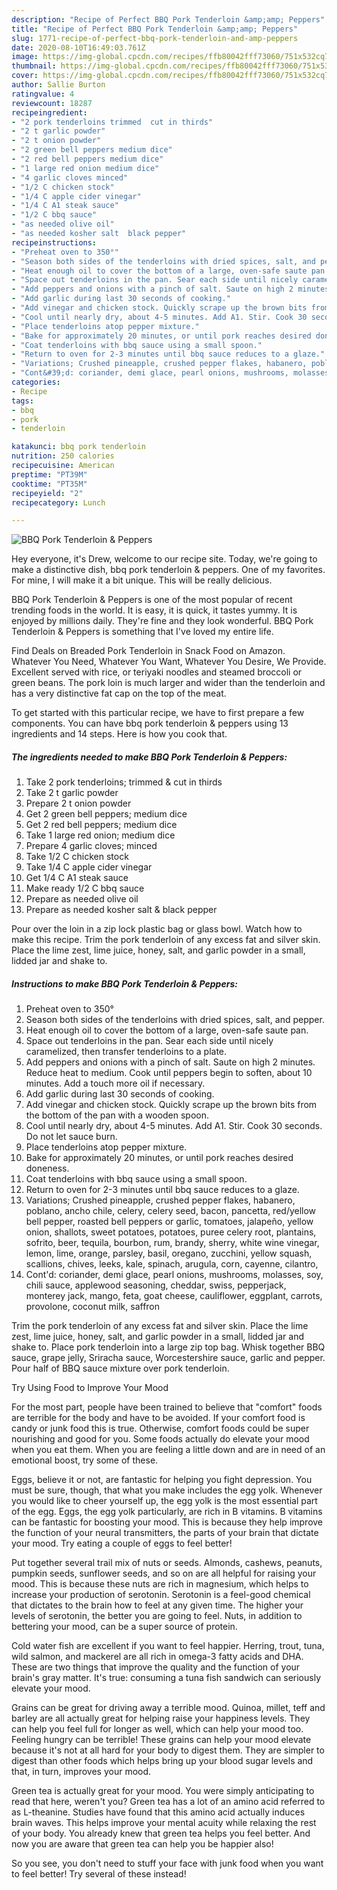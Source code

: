 ```yaml
---
description: "Recipe of Perfect BBQ Pork Tenderloin &amp;amp; Peppers"
title: "Recipe of Perfect BBQ Pork Tenderloin &amp;amp; Peppers"
slug: 1771-recipe-of-perfect-bbq-pork-tenderloin-and-amp-peppers
date: 2020-08-10T16:49:03.761Z
image: https://img-global.cpcdn.com/recipes/ffb80042fff73060/751x532cq70/bbq-pork-tenderloin-peppers-recipe-main-photo.jpg
thumbnail: https://img-global.cpcdn.com/recipes/ffb80042fff73060/751x532cq70/bbq-pork-tenderloin-peppers-recipe-main-photo.jpg
cover: https://img-global.cpcdn.com/recipes/ffb80042fff73060/751x532cq70/bbq-pork-tenderloin-peppers-recipe-main-photo.jpg
author: Sallie Burton
ratingvalue: 4
reviewcount: 18287
recipeingredient:
- "2 pork tenderloins trimmed  cut in thirds"
- "2 t garlic powder"
- "2 t onion powder"
- "2 green bell peppers medium dice"
- "2 red bell peppers medium dice"
- "1 large red onion medium dice"
- "4 garlic cloves minced"
- "1/2 C chicken stock"
- "1/4 C apple cider vinegar"
- "1/4 C A1 steak sauce"
- "1/2 C bbq sauce"
- "as needed olive oil"
- "as needed kosher salt  black pepper"
recipeinstructions:
- "Preheat oven to 350°"
- "Season both sides of the tenderloins with dried spices, salt, and pepper."
- "Heat enough oil to cover the bottom of a large, oven-safe saute pan."
- "Space out tenderloins in the pan. Sear each side until nicely caramelized, then transfer tenderloins to a plate."
- "Add peppers and onions with a pinch of salt. Saute on high 2 minutes. Reduce heat to medium. Cook until peppers begin to soften, about 10 minutes. Add a touch more oil if necessary."
- "Add garlic during last 30 seconds of cooking."
- "Add vinegar and chicken stock. Quickly scrape up the brown bits from the bottom of the pan with a wooden spoon."
- "Cool until nearly dry, about 4-5 minutes. Add A1. Stir. Cook 30 seconds. Do not let sauce burn."
- "Place tenderloins atop pepper mixture."
- "Bake for approximately 20 minutes, or until pork reaches desired doneness."
- "Coat tenderloins with bbq sauce using a small spoon."
- "Return to oven for 2-3 minutes until bbq sauce reduces to a glaze."
- "Variations; Crushed pineapple, crushed pepper flakes, habanero, poblano, ancho chile, celery, celery seed, bacon, pancetta, red/yellow bell pepper, roasted bell peppers or garlic, tomatoes, jalapeño, yellow onion, shallots, sweet potatoes, potatoes, puree celery root, plantains, sofrito, beer, tequila, bourbon, rum, brandy, sherry, white wine vinegar, lemon, lime, orange, parsley, basil, oregano, zucchini, yellow squash, scallions, chives, leeks, kale, spinach, arugula, corn, cayenne, cilantro,"
- "Cont&#39;d: coriander, demi glace, pearl onions, mushrooms, molasses, soy, chili sauce, applewood seasoning, cheddar, swiss, pepperjack, monterey jack, mango, feta, goat cheese, cauliflower, eggplant, carrots, provolone, coconut milk, saffron"
categories:
- Recipe
tags:
- bbq
- pork
- tenderloin

katakunci: bbq pork tenderloin 
nutrition: 250 calories
recipecuisine: American
preptime: "PT39M"
cooktime: "PT35M"
recipeyield: "2"
recipecategory: Lunch

---
```



![BBQ Pork Tenderloin &amp; Peppers](https://img-global.cpcdn.com/recipes/ffb80042fff73060/751x532cq70/bbq-pork-tenderloin-peppers-recipe-main-photo.jpg)

Hey everyone, it's Drew, welcome to our recipe site. Today, we're going to make a distinctive dish, bbq pork tenderloin &amp; peppers. One of my favorites. For mine, I will make it a bit unique. This will be really delicious.

BBQ Pork Tenderloin &amp; Peppers is one of the most popular of recent trending foods in the world. It is easy, it is quick, it tastes yummy. It is enjoyed by millions daily. They're fine and they look wonderful. BBQ Pork Tenderloin &amp; Peppers is something that I've loved my entire life.

Find Deals on Breaded Pork Tenderloin in Snack Food on Amazon. Whatever You Need, Whatever You Want, Whatever You Desire, We Provide. Excellent served with rice, or teriyaki noodles and steamed broccoli or green beans. The pork loin is much larger and wider than the tenderloin and has a very distinctive fat cap on the top of the meat.


To get started with this particular recipe, we have to first prepare a few components. You can have bbq pork tenderloin &amp; peppers using 13 ingredients and 14 steps. Here is how you cook that.

<!--inarticleads1-->

##### The ingredients needed to make BBQ Pork Tenderloin &amp; Peppers:

1. Take 2 pork tenderloins; trimmed &amp; cut in thirds
1. Take 2 t garlic powder
1. Prepare 2 t onion powder
1. Get 2 green bell peppers; medium dice
1. Get 2 red bell peppers; medium dice
1. Take 1 large red onion; medium dice
1. Prepare 4 garlic cloves; minced
1. Take 1/2 C chicken stock
1. Take 1/4 C apple cider vinegar
1. Get 1/4 C A1 steak sauce
1. Make ready 1/2 C bbq sauce
1. Prepare as needed olive oil
1. Prepare as needed kosher salt &amp; black pepper


Pour over the loin in a zip lock plastic bag or glass bowl. Watch how to make this recipe. Trim the pork tenderloin of any excess fat and silver skin. Place the lime zest, lime juice, honey, salt, and garlic powder in a small, lidded jar and shake to. 

<!--inarticleads2-->

##### Instructions to make BBQ Pork Tenderloin &amp; Peppers:

1. Preheat oven to 350°
1. Season both sides of the tenderloins with dried spices, salt, and pepper.
1. Heat enough oil to cover the bottom of a large, oven-safe saute pan.
1. Space out tenderloins in the pan. Sear each side until nicely caramelized, then transfer tenderloins to a plate.
1. Add peppers and onions with a pinch of salt. Saute on high 2 minutes. Reduce heat to medium. Cook until peppers begin to soften, about 10 minutes. Add a touch more oil if necessary.
1. Add garlic during last 30 seconds of cooking.
1. Add vinegar and chicken stock. Quickly scrape up the brown bits from the bottom of the pan with a wooden spoon.
1. Cool until nearly dry, about 4-5 minutes. Add A1. Stir. Cook 30 seconds. Do not let sauce burn.
1. Place tenderloins atop pepper mixture.
1. Bake for approximately 20 minutes, or until pork reaches desired doneness.
1. Coat tenderloins with bbq sauce using a small spoon.
1. Return to oven for 2-3 minutes until bbq sauce reduces to a glaze.
1. Variations; Crushed pineapple, crushed pepper flakes, habanero, poblano, ancho chile, celery, celery seed, bacon, pancetta, red/yellow bell pepper, roasted bell peppers or garlic, tomatoes, jalapeño, yellow onion, shallots, sweet potatoes, potatoes, puree celery root, plantains, sofrito, beer, tequila, bourbon, rum, brandy, sherry, white wine vinegar, lemon, lime, orange, parsley, basil, oregano, zucchini, yellow squash, scallions, chives, leeks, kale, spinach, arugula, corn, cayenne, cilantro,
1. Cont&#39;d: coriander, demi glace, pearl onions, mushrooms, molasses, soy, chili sauce, applewood seasoning, cheddar, swiss, pepperjack, monterey jack, mango, feta, goat cheese, cauliflower, eggplant, carrots, provolone, coconut milk, saffron


Trim the pork tenderloin of any excess fat and silver skin. Place the lime zest, lime juice, honey, salt, and garlic powder in a small, lidded jar and shake to. Place pork tenderloin into a large zip top bag. Whisk together BBQ sauce, grape jelly, Sriracha sauce, Worcestershire sauce, garlic and pepper. Pour half of BBQ sauce mixture over pork tenderloin. 

Try Using Food to Improve Your Mood


For the most part, people have been trained to believe that "comfort" foods are terrible for the body and have to be avoided. If your comfort food is candy or junk food this is true. Otherwise, comfort foods could be super nourishing and good for you. Some foods actually do elevate your mood when you eat them. When you are feeling a little down and are in need of an emotional boost, try some of these.

Eggs, believe it or not, are fantastic for helping you fight depression. You must be sure, though, that what you make includes the egg yolk. Whenever you would like to cheer yourself up, the egg yolk is the most essential part of the egg. Eggs, the egg yolk particularly, are rich in B vitamins. B vitamins can be fantastic for boosting your mood. This is because they help improve the function of your neural transmitters, the parts of your brain that dictate your mood. Try eating a couple of eggs to feel better!

Put together several trail mix of nuts or seeds. Almonds, cashews, peanuts, pumpkin seeds, sunflower seeds, and so on are all helpful for raising your mood. This is because these nuts are rich in magnesium, which helps to increase your production of serotonin. Serotonin is a feel-good chemical that dictates to the brain how to feel at any given time. The higher your levels of serotonin, the better you are going to feel. Nuts, in addition to bettering your mood, can be a super source of protein.

Cold water fish are excellent if you want to feel happier. Herring, trout, tuna, wild salmon, and mackerel are all rich in omega-3 fatty acids and DHA. These are two things that improve the quality and the function of your brain's gray matter. It's true: consuming a tuna fish sandwich can seriously elevate your mood. 

Grains can be great for driving away a terrible mood. Quinoa, millet, teff and barley are all actually great for helping raise your happiness levels. They can help you feel full for longer as well, which can help your mood too. Feeling hungry can be terrible! These grains can help your mood elevate because it's not at all hard for your body to digest them. They are simpler to digest than other foods which helps bring up your blood sugar levels and that, in turn, improves your mood.

Green tea is actually great for your mood. You were simply anticipating to read that here, weren't you? Green tea has a lot of an amino acid referred to as L-theanine. Studies have found that this amino acid actually induces brain waves. This helps improve your mental acuity while relaxing the rest of your body. You already knew that green tea helps you feel better. And now you are aware that green tea can help you be happier also!

So you see, you don't need to stuff your face with junk food when you want to feel better! Try several of these instead!

